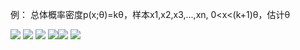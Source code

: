 例： 总体概率密度p(x;θ)=kθ，样本x1,x2,x3,...,xn, 0<x<(k+1)θ，估计θ

![](https://cdn.jsdelivr.net/gh/lyhcc/Picture_Repository/img/20191018211403.png)
![](https://cdn.jsdelivr.net/gh/lyhcc/Picture_Repository/img/20191018211455.png)
![](https://cdn.jsdelivr.net/gh/lyhcc/Picture_Repository/img/20191018211951.png)
![](https://cdn.jsdelivr.net/gh/lyhcc/Picture_Repository/img/20191018211543.png)![](https://cdn.jsdelivr.net/gh/lyhcc/Picture_Repository/img/20191018211622.png)
![](https://cdn.jsdelivr.net/gh/lyhcc/Picture_Repository/img/20191018210539.png)